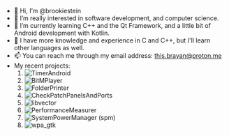 - 👋 Hi, I’m @brookiestein
- 👀 I’m really interested in software development, and computer science.
- 🌱 I’m currently learning C++ and the Qt Framework, and a little bit of Android development with Kotlin.
- 💞️ I have more knowledge and experience in C and C++, but I'll learn other languages as well.
- 📫 You can reach me through my email address: this.brayan@proton.me
- My recent projects:
  1. ![TimerAndroid](https://github.com/brookiestein/TimerAndroid)
  2. ![BitMPlayer](https://github.com/brookiestein/BitMPlayer)
  3. ![FolderPrinter](https://github.com/brookiestein/FolderPrinter)
  4. ![CheckPatchPanelsAndPorts](https://github.com/brookiestein/CheckPatchPanelsAndPorts)
  5. ![libvector](https://github.com/brookiestein/libvector)
  6. ![PerformanceMeasurer](https://github.com/brookiestein/PerformanceMeasurer)
  7. ![SystemPowerManager (spm)](https://github.com/brookiestein/spm)
  8. ![wpa_gtk](https://github.com/brookiestein/wpa_gtk)

<!---
brookiestein/brookiestein is a ✨ special ✨ repository because its `README.md` (this file) appears on your GitHub profile.
You can click the Preview link to take a look at your changes.
--->
